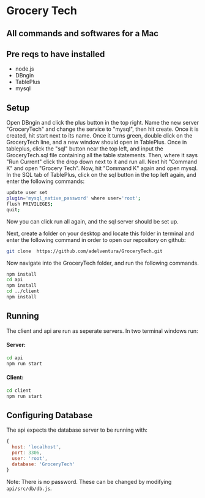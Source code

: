 # Grocery Tech

## All commands and softwares for a Mac

## Pre reqs to have installed

- node.js
- DBngin
- TablePlus
- mysql

## Setup

Open DBngin and click the plus button in the top right. Name the new server "GroceryTech" and change the service to "mysql", then hit create. Once it is created, hit start next to its name. Once it turns green, double click on the GroceryTech line, and a new window should open in TablePlus. Once in tableplus, click the "sql" button near the top left, and input the GroceryTech.sql file containing all the table statements. Then, where it says "Run Current" click the drop down next to it and run all. Next hit "Command K" and open "Grocery Tech". Now, hit "Command K" again and open mysql. In the SQL tab of TablePlus, click on the sql button in the top left again, and enter the following commands:


```bash
update user set 
plugin='mysql_native_password' where user='root';
flush PRIVILEGES;
quit;
```

Now you can click run all again, and the sql server should be set up.

Next, create a folder on your desktop and locate this folder in terminal and enter the following command in order to open our repository on github:

```bash
git clone  https://github.com/adelventura/GroceryTech.git
```

Now navigate into the GroceryTech folder, and run the following commands.

```bash
npm install
cd api
npm install
cd ../client
npm install
```

## Running

The client and api are run as seperate servers. In two terminal windows run:

#### Server:

```bash
cd api
npm run start
```

#### Client:

```bash
cd client
npm run start
```

## Configuring Database

The api expects the database server to be running with:

```js
{
  host: 'localhost',
  port: 3306,
  user: 'root',
  database: 'GroceryTech'
}
```

Note: There is no password. These can be changed by modifying `api/src/db/db.js`.
